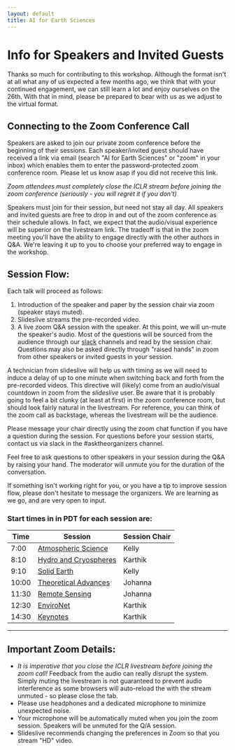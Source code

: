 ```yaml
---
layout: default
title: AI for Earth Sciences
---
```


# Info for Speakers and Invited Guests

Thanks so much for contributing to this workshop. Although the format isn't at all what any of us expected a few months ago,  we think that with your continued engagement, we can still learn a lot and enjoy ourselves on the 26th. With that in mind, please be prepared to bear with us as we adjust to the virtual format.  

## Connecting to the Zoom Conference Call  

Speakers are asked to join our private zoom conference before the beginning of their sessions.  Each speaker/invited guest should have received a link via email (search "AI for Earth Sciences" or "zoom" in your inbox) which enables them to enter the password-protected zoom conference room. Please let us know asap if you did not receive this link.  

*Zoom attendees must completely close the ICLR stream before joining the zoom conference (seriously - you will regret it if you don't)*

Speakers must join for their session, but need not stay all day. All speakers and invited guests are free to drop in and out of the zoom conference as their schedule allows. In fact, we expect that the audio/visual experience will be superior on the livestream link. The tradeoff is that in the zoom meeting you'll have the ability to engage directly with the other authors in Q&A. We're leaving it up to you to choose your preferred way to engage in the workshop. 

## Session Flow:  

Each talk will proceed as follows:  

1) Introduction of the speaker and paper by the session chair via zoom (speaker stays muted).  
2) Slideslive streams the pre-recorded video.     
3) A live zoom Q&A session with the speaker. At this point, we will un-mute the speaker's audio. Most of the questions will be sourced from the audience through our [slack](https://join.slack.com/t/ai4earth/shared_invite/zt-e30wpddc-lVNgNthtO_HYQOmR0Id~yQ) channels and read by the session chair. Questions may also be asked directly through "raised hands" in zoom from other speakers or invited guests in your session.  

A technician from slideslive will help us with timing as we will need to induce a delay of up to one minute when switching back and forth from the pre-recorded videos. This directive will (likely) come from an audio/visual countdown in zoom from the *slideslive* user. Be aware that it is probably going to feel a bit clunky (at least at first) in the zoom conference room, but should look fairly natural in the livestream. For reference, you can think of the zoom call as backstage, whereas the livestream will be the audience.    

Please message your chair directly using the zoom chat function if you have a question during the session. For questions before your session starts, contact us via slack in the #asktheorganizers channel. 

Feel free to ask questions to other speakers in your session during the Q&A by raising your hand. The moderator will unmute you for the duration of the conversation.

If something isn't working right for you, or you have a tip to improve session flow, please don't hesitate to message the organizers. We are learning as we go, and are very open to input. 

### Start times in in PDT for each session are:  

| Time | Session | Session Chair |  
| --- | --- | --- |  
| 7:00 | [Atmospheric Science](http://ai4earthscience.github.io/iclr-2020-workshop/#atmospheric-science) | Kelly |   
| 8:10 | [Hydro and Cryospheres](http://ai4earthscience.github.io/iclr-2020-workshop/#hydro-and-cryospheres) | Karthik |   
| 9:10 | [Solid Earth](http://ai4earthscience.github.io/iclr-2020-workshop/#solid-earth) | Kelly |   
| 10:00 | [Theoretical Advances](http://ai4earthscience.github.io/iclr-2020-workshop/#theoretical-advances) | Johanna |   
| 11:30 | [Remote Sensing](http://ai4earthscience.github.io/iclr-2020-workshop/#remote-sensing) | Johanna |    
| 12:30 | [EnviroNet](http://ai4earthscience.github.io/iclr-2020-workshop/#environet) | Karthik |   
| 14:30 | [Keynotes](http://ai4earthscience.github.io/iclr-2020-workshop/#keynotes) | Karthik |  

---

## Important Zoom Details:   

- *It is imperative that you close the ICLR livestream before joining the zoom call!* Feedback from the audio can really disrupt the system. Simply muting the livestream is not guaranteed to prevent audio interference as some browsers will auto-reload the with the stream unmuted - so please close the tab. 
- Please use headphones and a dedicated microphone to minimize unexpected noise. 
- Your microphone will be automatically muted when you join the zoom session. Speakers will be unmuted for the Q/A session.  
-  Slideslive recommends changing the preferences in Zoom so that you stream "HD" video. 
